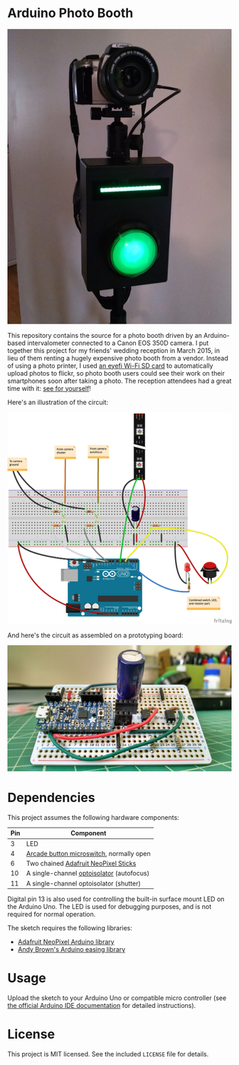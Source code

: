 # Arduino Photo Booth

![a photo of the components in an enclosure](assembled.jpeg)

This repository contains the source for a photo booth driven by an Arduino-based intervalometer connected to a Canon EOS 350D camera. I put together this project for my friends' wedding reception in March 2015, in lieu of them renting a hugely expensive photo booth from a vendor. Instead of using a photo printer, I used [an eyefi Wi-Fi SD card](http://www.eyefi.com/) to automatically upload photos to flickr, so photo booth users could see their work on their smartphones soon after taking a photo. The reception attendees had a great time with it: [see for yourself](https://www.flickr.com/gp/52758581@N00/L60397)!

Here's an illustration of the circuit:

![a Fritzing illustration of the circuit on a breadboard](breadboard.png)

And here's the circuit as assembled on a prototyping board:

![a photo of the assembled circuit](circuitboard.jpeg)


# Dependencies

This project assumes the following hardware components:

Pin | Component
--- | ---------
3   | LED
4   | [Arcade button microswitch](http://www.adafruit.com/products/1188), normally open
6   | Two chained [Adafruit NeoPixel Sticks](http://www.adafruit.com/products/1426)
10  | A single-channel [optoisolator](https://www.sparkfun.com/products/314) (autofocus)
11  | A single-channel optoisolator (shutter)

Digital pin 13 is also used for controlling the built-in surface mount LED on the Arduino Uno. The LED is used for debugging purposes, and is not required for normal operation.

The sketch requires the following libraries:

* [Adafruit NeoPixel Arduino library](https://learn.adafruit.com/adafruit-neopixel-uberguide/arduino-library)
* [Andy Brown's Arduino easing library](http://andybrown.me.uk/wk/2010/12/05/animation-on-the-arduino-with-easing-functions/)

# Usage

Upload the sketch to your Arduino Uno or compatible micro controller (see [the official Arduino IDE documentation](http://arduino.cc/en/Guide/HomePage) for detailed instructions).

# License

This project is MIT licensed. See the included `LICENSE` file for details.

